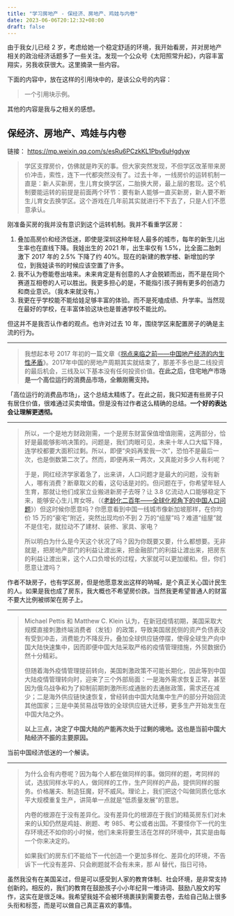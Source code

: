 ```yaml
---
title: "学习房地产 - 保经济、房地产、鸡娃与内卷"
date: 2023-06-06T20:12:32+08:00
draft: false
---
```


由于我女儿已经 2 岁，考虑给她一个稳定舒适的环境，我开始看房，并对房地产相关的政治经济话题多了一些关注。发现一个公众号《太阳照常升起》，内容丰富翔实，另我收获很大。这里摘录一些内容。

下面的内容中，放在这样的引用块中的，是该公众号的内容：

> 一个引用块示例。

其他的内容是我与之相关的感想。

## 保经济、房地产、鸡娃与内卷

链接： https://mp.weixin.qq.com/s/esRu6PCzkKL1Pbv6uHgdyw

> 学区支撑房价，仿佛就是昨天的事。但大家突然发现，不但学区改革带来房价冲击，索性，连下一代都突然没有了。过去十年，一线房价的运转机制一直是：新人买新房，生儿育女换学区，二胎换大房，最上层的套现。这个机制要能运转的前提是前面两个环节：要有新人能够一直买新房，新人要不断生儿育女去换学区。这个游戏在几年前其实就进行不下去了，只是人们不愿意承认。

刚准备买房的我并没有意识到这个运转机制。我并不看重学区房：

1. 叠加高房价和经济低迷，即使是深圳这种年轻人最多的城市，每年的新生儿出生率也在直线下降。我娃出生的 2021 年，出生率仅有 1.5%，比全面二胎刺激下 2017 年的 2.5% 下降了约 40%。现在的新建的教学楼、新增加的学位，到我娃读书的时候应该空置了许多。
2. 我不认为卷能卷出啥来。未来肯定是有创意的人才会脱颖而出，而不是在同个赛道互相卷的人可以胜出。我更多担心的是，不能指引孩子拥有更多的创造力和商业意识。（我本来就没有。）
3. 我更在乎学校能不能给娃足够丰富的体验。而不是死嗑成绩、升学率。当然现在最好的学校，在丰富体验这块也是普通学校不能比的。

但这并不是我否认作者的观点。也许对过去 10 年，围绕学区来配置房子的确是主流的行为。

---

> 我想起本号 2017 年初的一篇文章《[拐点来临之前——中国地产经济的内生性矛盾][guai-dian]》。2017年中国的房地产周期其实就结束了，那差不多也是二线投资的最后机会，三线及以下基本没有任何投资价值。**在此之后，住宅地产市场是一个高位运行的消费品市场，全赖刚需支持。**

「高位运行的消费品市场」，这个总结太精练了。在此之前，我只知道有些房子只有居住价值，很难通过买卖增值。但是没有过作者这么精确的总结。**一个好的表达会让理解更透彻。**

---

> 所以，一个是地方财政刚需，一个是房东财富保值增值刚需，这两部分，恰好是最能够影响决策的。问题是，我们肉眼可见，未来十年人口大幅下降，连学校都要大面积过剩。所以，即便“央妈再爱我一次”，恐怕不是最后一次，也是倒数第二次了。然而，即便再来一两次，又真能对多少人有利呢？
> 
> 于是，网红经济学家着急了，出来讲，人口问题才是最大的问题，没有新人，哪有消费？断章取义的看，这句话是对的。但问题在于，你希望年轻人生育，那就让他们成家立业搬进新房子去呀？让 3.8 亿流动人口能够稳定下来，能够安心生儿育女呀。（《[老龄化二百年——全球化视角下的中国人口问题][lao-ling-hua]》）但这时候你愿意吗？你愿意看到中国一线城市像新加坡那样，在你均价 15 万的“豪宅”附近，突然出现均价不到 2 万的“组屋”吗？难道“组屋”就不是住宅，就拉动不了建材、装修、家具、家电？
> 
> 所以明白为什么是今天这个状况了吗？因为你既要又要，什么都想要。无非就是，把房地产部门的利益让渡出来，把金融部门的利益让渡出来，把房东的利益让渡出来，这个人口负增长的过程，大家就可以更加缓和。但，你们愿意让渡吗？

作者不缺房子，也有学区房，但是他愿意发出这样的呐喊，是个真正关心国计民生的人。如果是我也成了房东，我大概也不希望房价跌。当然我更希望普通人的财富不要大比例被绑架在房子上。

---

> Michael Pettis 和 Matthew C. Klein 认为，在新冠疫情初期，美国采取大规模直接刺激终端消费者（发钱）的政策，导致美国居民侧的资产负债表没有受到冲击，消费能力不降反升。叠加全球供应链停摆，使得全球生产向中国大陆快速集中，因而即便中国大陆采取严格的疫情管理措施，外贸数据仍然十分精彩。
> 
> 但随着海外疫情管理提前转向，美国刺激政策不可能长期化，因此等到中国大陆疫情管理转向时，迎来了三个外部局面：一是海外需求恢复正常，甚至因为俄乌战争和为了抑制前期刺激所形成通胀的去通胀政策，需求还在减少；二是海外供应链快速恢复，曾经转由中国大陆集中生产的部分开始回流其他国家；三是中美贸易战导致的全球供应链大迁移，更多生产开始发生在中国大陆之外。
> 
> **以上三点，决定了中国大陆的产能再次处于过剩的境地。这也是当前中国大陆经济不振的主要原因。**

当前中国经济低迷的一个解读。

---

> 为什么会有内卷呢？因为每个人都在做同样的事。做同样的题，考同样的试，选拔同样水平的人，做同样的工作，生产同样的产品，提供同样的服务。价格屠夫、制造狂魔，好不威风。理论上，我们把这个叫做同质化低水平大规模重复生产，讲简单一点就是“低质量发展”的意思。
>
> 内卷的根源在于没有差异化。没有差异化的根源在于我们的精英房东们对未来的认知仍然是鸡娃、刷题、考 985、考公或者出国。不要怪你下一代的生存环境还不如你的小时候，他们未来将要生活在怎样的环境中，其实是由每一个你来决定的。
>
> 如果我们的房东们不能给下一代创造一个更加多样化、差异化的环境，不告诉下一代没有差异、只会刷题就不会有未来，那 AI 替代，指日可待。

虽然我没有在美国呆过，但是可以感受到人家的教育体制、社会环境，是非常支持创新的。相反的，我们的教育在鼓励孩子小小年纪背一堆诗词、鼓励八股文的写作，这实在是很乏味。我希望我娃不会被环境裹挟到需要去卷，去给自己贴上很多头衔和标签，而是可以做自己真正喜欢的事情。

[guai-dian]: https://mp.weixin.qq.com/s?__biz=MzI0ODE5NDU5Mw==&mid=2649548770&idx=1&sn=831f3614edf4feb54a4e614b36836743
[lao-ling-hua]: https://mp.weixin.qq.com/s?__biz=MzI0ODE5NDU5Mw==&mid=2649550054&idx=1&sn=09abcc578b3b810604736c8ce473c88d
